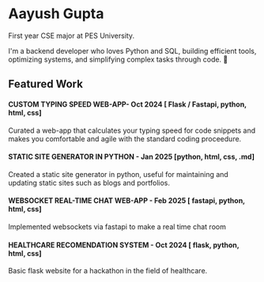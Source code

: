 # Aayush Gupta
First year CSE major at PES University.

I'm a backend developer who loves Python and SQL, building efficient tools, optimizing systems, and simplifying complex tasks through code. 🚀

## Featured Work

<div class="project-card">
<h4>CUSTOM TYPING SPEED WEB-APP- Oct 2024 [ Flask / Fastapi, python, html, css]</h4>
Curated a web-app that calculates your typing speed for code snippets and makes you comfortable and agile with the standard coding proceedure.
</div>

<div class="project-card">
<h4>STATIC SITE GENERATOR IN PYTHON  - Jan 2025 [python, html, css, .md]</h4>

Created a static site generator in python, useful for maintaining and updating static sites such as blogs and portfolios. 
</div>

<div class="project-card">
<h4>WEBSOCKET REAL-TIME CHAT WEB-APP - Feb 2025 [ fastapi, python, html, css]</h4>

Implemented websockets via fastapi to make a real time chat room
</div>

<div class="project-card">
<h4>HEALTHCARE RECOMENDATION SYSTEM - Oct 2024 [ flask, python, html, css]</h4>

Basic flask website for a hackathon in the field of healthcare.
</div>